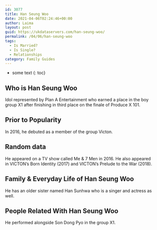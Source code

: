 ```yaml
---
id: 3077
title: Han Seung Woo
date: 2021-04-06T02:24:46+00:00
author: Laima
layout: post
guid: https://ukdataservers.com/han-seung-woo/
permalink: /04/06/han-seung-woo
tags:
  - Is Married?
  - Is Single?
  - Relationships
category: Family Guides
---
```


* some text
{: toc}


## Who is Han Seung Woo
                  
                  
                  
Idol represented by Plan A Entertainment who earned a place in the boy group X1 after finishing in third place on the finale of Produce X 101.
                  
              
            
              
            
                
                
                
## Prior to Popularity
                  
                  
                  
In 2016, he debuted as a member of the group Victon.
                  
              
            
              
            
                
                
                
## Random data
                  
                  
                  
He appeared on a TV show called Me & 7 Men in 2016. He also appeared in VICTON&#8217;s Born Identity (2017) and VICTON&#8217;s Prelude to the War (2018).
                  
              
            
              
            
                
                
                
## Family & Everyday Life of Han Seung Woo
                  
                  
                  
He has an older sister named Han Sunhwa who is a singer and actress as well.
                  
              
            
              
            
                
                
                
## People Related With Han Seung Woo
                  
                  
                  
He performed alongside Son Dong Pyo in the group X1.
                  
              
            
              
            
                
              
            
              
              
            
            
              
            
          
          
          